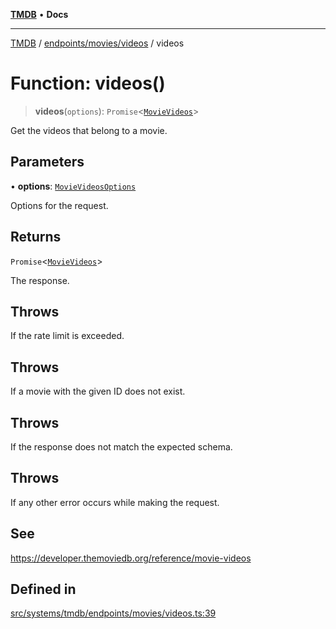 [**TMDB**](../../../../README.md) • **Docs**

***

[TMDB](../../../../README.md) / [endpoints/movies/videos](../README.md) / videos

# Function: videos()

> **videos**(`options`): `Promise`\<[`MovieVideos`](../../../../structs/Schemas/type-aliases/MovieVideos.md)\>

Get the videos that belong to a movie.

## Parameters

• **options**: [`MovieVideosOptions`](../type-aliases/MovieVideosOptions.md)

Options for the request.

## Returns

`Promise`\<[`MovieVideos`](../../../../structs/Schemas/type-aliases/MovieVideos.md)\>

The response.

## Throws

If the rate limit is exceeded.

## Throws

If a movie with the given ID does not exist.

## Throws

If the response does not match the expected schema.

## Throws

If any other error occurs while making the request.

## See

https://developer.themoviedb.org/reference/movie-videos

## Defined in

[src/systems/tmdb/endpoints/movies/videos.ts:39](https://github.com/Norviah/media-hub/blob/18a8c2edf600e1d27fc5173db1855dfb068c9a34/src/systems/tmdb/endpoints/movies/videos.ts#L39)
